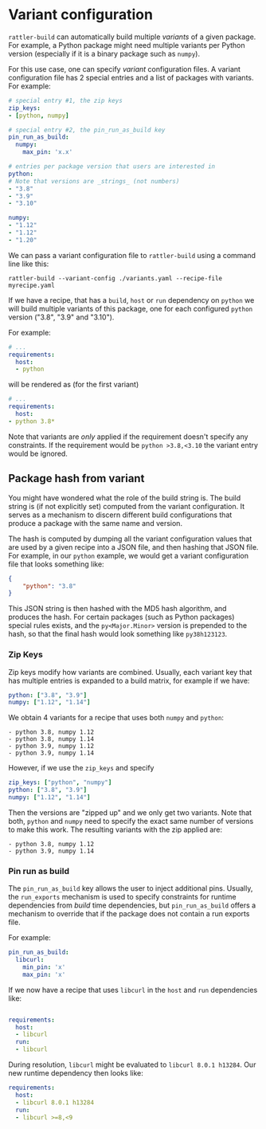 # Variant configuration

`rattler-build` can automatically build multiple _variants_ of a given package.
For example, a Python package might need multiple variants per Python version
(especially if it is a binary package such as `numpy`).

For this use case, one can specify _variant_ configuration files. A variant
configuration file has 2 special entries and a list of packages with variants.
For example:

```yaml
# special entry #1, the zip keys
zip_keys:
- [python, numpy]

# special entry #2, the pin_run_as_build key
pin_run_as_build:
  numpy:
    max_pin: 'x.x'

# entries per package version that users are interested in
python:
# Note that versions are _strings_ (not numbers)
- "3.8"
- "3.9"
- "3.10"

numpy:
- "1.12"
- "1.12"
- "1.20"
```

We can pass a variant configuration file to `rattler-build` using a command line
like this:

```
rattler-build --variant-config ./variants.yaml --recipe-file myrecipe.yaml
```

If we have a recipe, that has a `build`, `host` or `run` dependency on `python`
we will build multiple variants of this package, one for each configured
`python` version ("3.8", "3.9" and "3.10").

For example:

```yaml
# ...
requirements:
  host:
  - python
```

will be rendered as (for the first variant)

```yaml
# ...
requirements:
  host:
- python 3.8*
```

Note that variants are _only_ applied if the requirement doesn't specify any
constraints. If the requirement would be `python >3.8,<3.10` the variant entry
would be ignored.

## Package hash from variant

You might have wondered what the role of the build string is. The build string is (if not explicitly set) computed from the variant configuration.
It serves as a mechanism to discern different build configurations that produce a package with the same name and version.

The hash is computed by dumping all the variant configuration values that are used by a given recipe into a JSON file, and then hashing that JSON file.
For example, in our `python` example, we would get a variant configuration file that looks something like:

```json
{
    "python": "3.8"
}
```

This JSON string is then hashed with the MD5 hash algorithm, and produces the hash.
For certain packages (such as Python packages) special rules exists, and the `py<Major.Minor>` version is prepended to the hash, so that the final hash 
would look something like `py38h123123`.

### Zip Keys

Zip keys modify how variants are combined. Usually, each variant key that has multiple 
entries is expanded to a build matrix, for example if we have:

```yaml
python: ["3.8", "3.9"]
numpy: ["1.12", "1.14"]
```

We obtain 4 variants for a recipe that uses both `numpy` and `python`:

```
- python 3.8, numpy 1.12
- python 3.8, numpy 1.14
- python 3.9, numpy 1.12
- python 3.9, numpy 1.14
```

However, if we use the `zip_keys` and specify

```yaml
zip_keys: ["python", "numpy"]
python: ["3.8", "3.9"]
numpy: ["1.12", "1.14"]
```

Then the versions are "zipped up" and we only get two variants. Note that both, `python` and `numpy` need to specify the exact same number of 
versions to make this work. 
The resulting variants with the zip applied are:

```
- python 3.8, numpy 1.12
- python 3.9, numpy 1.14
```

### Pin run as build

The `pin_run_as_build` key allows the user to inject additional pins. Usually, the `run_exports` mechanism is used to 
specify constraints for runtime dependencies from _build_ time dependencies, but `pin_run_as_build` offers a mechanism
to override that if the package does not contain a run exports file.

For example:

```yaml
pin_run_as_build:
  libcurl:
    min_pin: 'x'
    max_pin: 'x'
```

If we now have a recipe that uses `libcurl` in the `host` and `run` dependencies like:

```yaml

requirements:
  host:
  - libcurl
  run:
  - libcurl
```

During resolution, `libcurl` might be evaluated to `libcurl 8.0.1 h13284`. Our new runtime dependency then
looks like:

```yaml
requirements:
  host:
  - libcurl 8.0.1 h13284
  run:
  - libcurl >=8,<9
```


